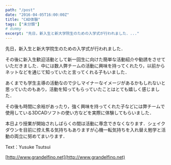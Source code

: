 ```yaml
---
path: "/post"
date: "2016-04-05T16:00:00Z"
title: "CAD体験"
tags: ["未分類"]
# dummy
excerpt: "先日，新入生と新大学院生のための入学式が行われました．..."
---
```




[](05-1.jpg)

先日，新入生と新大学院生のための入学式が行われました．

その後に新入生歓迎活動として新一回生に向けた簡単な活動紹介や勧誘をさせていただきました．中には数人弊チームの活動に興味を持ってくれたり，以前からネットなどを通じて知っていたと言ってくれる子もいました．

あくまでも学生主導の活動なので少しマイナーなイメージがあるかもしれないと思っていたのもあり，活動を知ってもらっていたことはとても嬉しく感じました．

その後も時間に余裕があったり，強く興味を持ってくれた子などには弊チームで使用している3DCADソフトの使い方などを実際に体験してもらいました．

本日より授業が開始されしばらくの間は活動に専念できなくなります．シェイクダウンを目前に控え焦る気持ちもありますが心機一転気持ちを入れ替え勉学と活動の両立に努めてまいります．

Text：Yusuke Tsutsui

[http://www.grandelfino.net](http://www.grandelfino.net)

